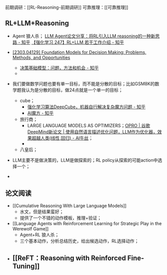 前期调研：[[RL-Reasoning-前期调研]]
可靠推理：[[可靠推理]]
## RL+LLM+Reasoning
- Agent 狼人杀；
[LLM Agent论文分享：将RL引入LLM reasoning的一种新思路 - 知乎](https://zhuanlan.zhihu.com/p/663117317)
[【强化学习 247】RL+LLM 若干工作介绍 - 知乎](https://zhuanlan.zhihu.com/p/632333523)
- [[2303.04129] Foundation Models for Decision Making: Problems, Methods, and Opportunities](https://arxiv.org/abs/2303.04129)
	- [决策基础模型：问题，方法和机会 - 知乎](https://zhuanlan.zhihu.com/p/654583552)
	- 

- 我们要做数学问题也要有单一目标，而不能是分散的目标；比如GSM8K的数学题我认为是分散的目标，做24点就是一个单一的目标；
	- cube； 
		- [强化学习算法DeepCube，机器自行解决复杂魔方问题 - 知乎](https://zhuanlan.zhihu.com/p/270333610)
		- [AI魔方 - 知乎](https://zhuanlan.zhihu.com/p/41464087)
	- 旅行商；
		- LARGE LANGUAGE MODELS AS OPTIMIZERS；[OPRO | 谷歌DeepMind新论文 | 使用自然语言描述优化问题，LLM作为优化器，效果超越人类(线性,回归) - AI牛丝](https://ai2news.com/blog/3315150/)；
		- 
	- 八皇后；
- LLM主要不是做决策的，LLM是做探索的；RL policy从探索的可能action中选择一个；
- 
## 论文阅读
- [[Cumulative Reasoning With Large Language Models]]
	- 水文，但是结果蛮好；
	- 提供了一个不错的动作模板，推理+验证；
- [[Language Agents with Reinforcement Learning for Strategic Play in the Werewolf Game]]
	- Agent+RL 狼人杀；
	- 三个基本动作，分析总结历史，给出候选动作，RL选择动作；
- [[ReFT：Reasoning with Reinforced Fine-Tuning]]
	- 